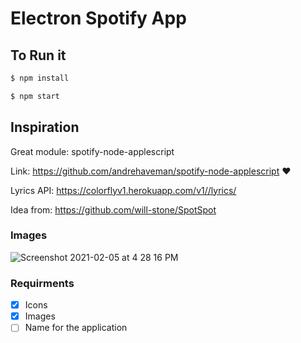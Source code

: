 # Electron Spotify App

## To Run it

```sh
$ npm install
```

```sh
$ npm start
```

## Inspiration

Great module: spotify-node-applescript

Link: https://github.com/andrehaveman/spotify-node-applescript ❤️

Lyrics API: https://colorflyv1.herokuapp.com/v1//lyrics/

Idea from: https://github.com/will-stone/SpotSpot

### Images

![Screenshot 2021-02-05 at 4 28 16 PM](https://user-images.githubusercontent.com/55324916/107027870-be64c400-67d2-11eb-876d-4a4122796979.png)

### Requirments

- [x] Icons
- [x] Images
- [ ] Name for the application
